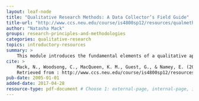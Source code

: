 ```yaml
---
layout: leaf-node
title: "Qualitative Research Methods: A Data Collector’s Field Guide"
title-url: "http://www.ccs.neu.edu/course/is4800sp12/resources/qualmethods.pdf"
author: "Natasha Mack" 
groups: research-principles-and-methodologies
categories: qualitative-research
topics: introductory-resources
summary: >
    This module introduces the fundamental elements of a qualitative approach to research.
cite: >
    Mack, N., Woodsong, C., MacQueen, K. M., Guest, G., & Namey, E. (2005). Qualitative research  methods: a data collectors field guide.
    Retrieved from : http://www.ccs.neu.edu/course/is4800sp12/resources/qualmethods.pdf
pub-date: 2005-01-01
added-date: 2017-04-28
resource-type: pdf-document # Choose 1: external-page, internal-page, interview-mp3, pdf-document, video-course, or video external-page
---
```

